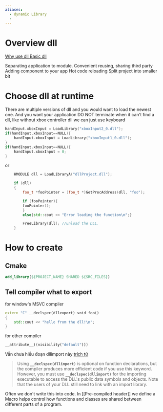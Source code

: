 ```yaml
---
aliases:
  - dynamic Library
  - 
---
```

# Overview dll
[Why use dll ](https://www.youtube.com/watch?v=eLSpda2f28c)
[Basic dll](https://www.youtube.com/watch?v=pLy69V2F_8M&list=PLlrATfBNZ98dudnM48yfGUldqGD0S4FFb&index=53)

Separating application to module. Convenient reusing, sharing third party
Adding component to your app
Hot code reloading
Split project into smaller bit

# Choose dll at runtime
There are multiple versions of dll and you would want to load the newest one.
And you want your application DO NOT terminate when it can't find a dll, like without xbox controller dll we can just use keyboard

```cpp
handInput.xboxInput = LoadLibrary("xboxInput2_0.dll");
if(handInput.xboxInput==NULL){
	handInput.xboxInput = LoadLibrary("xboxInput1_0.dll");
}
if(handInput.xboxInput==NULL){
	handInput.xboxInput = 0;
}
```
or 
```cpp
	HMODULE dll = LoadLibraryA("dllProject.dll");

	if (dll)
	{
		foo_t *fooPointer = (foo_t *)GetProcAddress(dll, "foo");

		if (fooPointer){
		fooPointer();
		}
		else{std::cout << "Error loading the function\n";}

		FreeLibrary(dll); //unload the DLL.
	}
```

# How to create 
## Cmake
```cmake
add_library(${PROJECT_NAME} SHARED ${SRC_FILES})
```
## Tell compiler what to export
for window's MSVC compiler
```cpp
extern "C" __declspec(dllexport) void foo()
{
	std::cout << "hello from the dll!\n";
}
```

for other compiler
```cpp
__attribute__((visibility("default")))
```

Vẫn chưa hiểu đoạn dllimport này [trích từ](https://learn.microsoft.com/en-us/cpp/build/importing-into-an-application-using-declspec-dllimport?view=msvc-170)

> 	Using **`__declspec(dllimport)`** is optional on function declarations, but the compiler produces more efficient code if you use this keyword. However, you must use **`__declspec(dllimport)`** for the importing executable to access the DLL's public data symbols and objects. Note that the users of your DLL still need to link with an import library.

Often we don't write this into code. In [[Pre-compiled header]] we define a Macro helps control how functions and classes are shared between different parts of a program.


